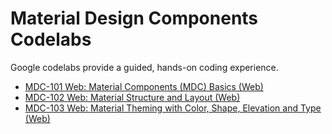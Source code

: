 <!--docs:
title: "Codelabs"
layout: landing
section: codelabs
path: /codelabs/
-->

# Material Design Components Codelabs

Google codelabs provide a guided, hands-on coding experience.

* [MDC-101 Web: Material Components (MDC) Basics (Web)](https://codelabs.developers.google.com/codelabs/mdc-101-web/index.html)
* [MDC-102 Web: Material Structure and Layout (Web)](https://codelabs.developers.google.com/codelabs/mdc-102-web/index.html)
* [MDC-103 Web: Material Theming with Color, Shape, Elevation and Type (Web)](https://codelabs.developers.google.com/codelabs/mdc-103-web/index.html)
